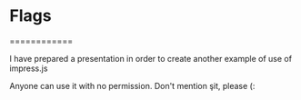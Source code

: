 # Flags
============

I have prepared a presentation in order to create another example of use of impress.js

Anyone can use it with no permission. Don't mention şit, please (:
